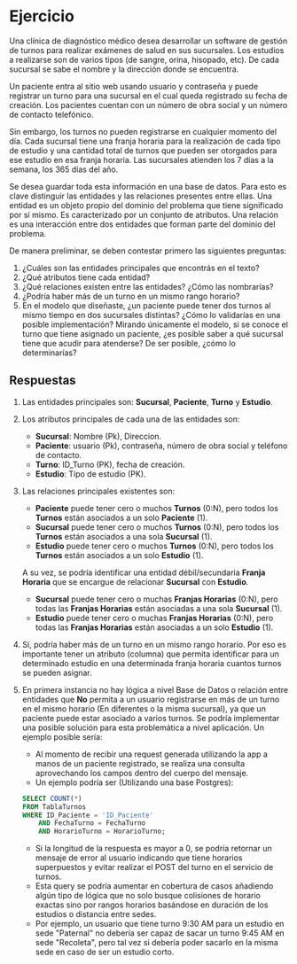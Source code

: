# Ejercicio

Una clínica de diagnóstico médico desea desarrollar un software de gestión de turnos para realizar exámenes de salud en sus sucursales. Los estudios a realizarse son de varios tipos (de sangre, orina, hisopado, etc). De cada sucursal se sabe el nombre y la dirección donde se encuentra.

Un paciente entra al sitio web usando usuario y contraseña y puede registrar un turno para una sucursal en el cual queda registrado su fecha de creación. Los pacientes cuentan con un número de obra social y un número de contacto telefónico.

Sin embargo, los turnos no pueden registrarse en cualquier momento del día. Cada sucursal tiene una franja horaria para la realización de cada tipo de estudio y una cantidad total de turnos que pueden ser otorgados para ese estudio en esa franja horaria. Las sucursales atienden los 7 días a la semana, los 365 días del año.

Se desea guardar toda esta información en una base de datos. Para esto es clave distinguir las entidades y las relaciones presentes entre ellas. Una entidad es un objeto propio del dominio del problema que tiene significado por sí mismo. Es caracterizado por un conjunto de atributos. Una relación es una interacción entre dos entidades que forman parte del dominio del problema.

De manera preliminar, se deben contestar primero las siguientes preguntas:

1. ¿Cuáles son las entidades principales que encontrás en el texto?
2. ¿Qué atributos tiene cada entidad?
3. ¿Qué relaciones existen entre las entidades? ¿Cómo las nombrarías?
4. ¿Podría haber más de un turno en un mismo rango horario?
5. En el modelo que diseñaste, ¿un paciente puede tener dos turnos al mismo tiempo en dos sucursales distintas? ¿Cómo lo validarías en una posible implementación?
Mirando únicamente el modelo, si se conoce el turno que tiene asignado un paciente, ¿es posible saber a qué sucursal tiene que acudir para atenderse? De ser posible, ¿cómo lo determinarías?

## Respuestas

1. Las entidades principales son: **Sucursal**, **Paciente**, **Turno** y **Estudio**.
2. Los atributos principales de cada una de las entidades son:
    - **Sucursal**: Nombre (Pk), Direccion.
    - **Paciente**: usuario (Pk), contraseña, número de obra social y teléfono de contacto.
    - **Turno**: ID_Turno (PK), fecha de creación.
    - **Estudio**: Tipo de estudio (PK).
3. Las relaciones principales existentes son:
   - **Paciente** puede tener cero o muchos **Turnos** (0:N), pero todos los **Turnos** están asociados a un solo **Paciente** (1).
    - **Sucursal** puede tener cero o muchos **Turnos** (0:N), pero todos los **Turnos** están asociados a una sola **Sucursal** (1).
    - **Estudio** puede tener cero o muchos **Turnos** (0:N), pero todos los **Turnos** están asociados a un solo **Estudio** (1).
   
    A su vez, se podría identificar una entidad débil/secundaria **Franja Horaria** que se encargue de relacionar **Sucursal** con **Estudio**.
    - **Sucursal** puede tener cero o muchas **Franjas Horarias** (0:N), pero todas las **Franjas Horarias** están asociadas a una sola **Sucursal** (1).
    - **Estudio** puede tener cero o muchas **Franjas Horarias** (0:N), pero todas las **Franjas Horarias** están asociadas a un solo **Estudio** (1).
4. Sí, podría haber más de un turno en un mismo rango horario.
  Por eso es importante tener un atributo (columna) que permita identificar para un determinado estudio en una determinada franja horaria cuantos turnos se pueden asignar.
5. En primera instancia no hay lógica a nivel Base de Datos o relación entre entidades que **No** permita a un usuario registrarse en más de un turno en el mismo horario (En diferentes o la misma sucursal), ya que un paciente puede estar asociado a varios turnos.
   Se podría implementar una posible solución para esta problemática a nivel aplicación. Un ejemplo posible sería:
    - Al momento de recibir una request generada utilizando la app a manos de un paciente registrado, se realiza una consulta aprovechando los campos dentro del cuerpo del mensaje.
    - Un ejemplo podría ser (Utilizando una base Postgres): 
    ```sql
    SELECT COUNT(*) 
    FROM TablaTurnos 
    WHERE ID_Paciente = 'ID_Paciente' 
        AND FechaTurno = FechaTurno
        AND HorarioTurno = HorarioTurno;
    ```
   - Si la longitud de la respuesta es mayor a 0, se podría retornar un mensaje de error al usuario indicando que tiene horarios superpuestos y evitar realizar el POST del turno en el servicio de turnos.
   - Esta query se podría aumentar en cobertura de casos añadiendo algún tipo de lógica que no solo busque colisiones de horario exactas sino por rangos horarios basándose en duración de los estudios o distancia entre sedes.
   - Por ejemplo, un usuario que tiene turno 9:30 AM para un estudio en sede "Paternal" no debería ser capaz de sacar un turno 9:45 AM en sede "Recoleta", pero tal vez si debería poder sacarlo en la misma sede en caso de ser un estudio corto.